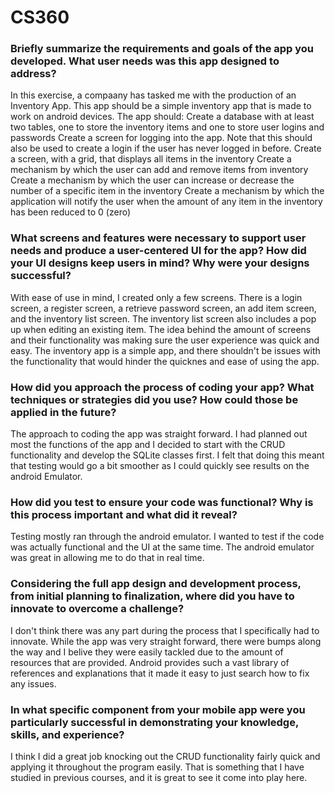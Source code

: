 # CS360
### Briefly summarize the requirements and goals of the app you developed. What user needs was this app designed to address?
In this exercise, a compaany has tasked me with the production of an Inventory App. This app should be a simple inventory app that is made to work on android devices. The app should: 
Create a database with at least two tables, one to store the inventory items and one to store user logins and passwords
Create a screen for logging into the app. Note that this should also be used to create a login if the user has never logged in before.
Create a screen, with a grid, that displays all items in the inventory
Create a mechanism by which the user can add and remove items from inventory
Create a mechanism by which the user can increase or decrease the number of a specific item in the inventory
Create a mechanism by which the application will notify the user when the amount of any item in the inventory has been reduced to 0 (zero)

### What screens and features were necessary to support user needs and produce a user-centered UI for the app? How did your UI designs keep users in mind? Why were your designs successful?
With ease of use in mind, I created only a few screens. There is a login screen, a register screen, a retrieve password screen, an add item screen, and the inventory list screen. The inventory list screen also includes a pop up when editing an existing item. The idea behind the amount of screens and their functionality was making sure the user experience was quick and easy. The inventory app is a simple app, and there shouldn't be issues with the functionality that would hinder the quicknes and ease of using the app. 

### How did you approach the process of coding your app? What techniques or strategies did you use? How could those be applied in the future?
The approach to coding the app was straight forward. I had planned out most the functions of the app and I decided to start with the CRUD functionality and develop the SQLite classes first. I felt that doing this meant that testing would go a bit smoother as I could quickly see results on the android Emulator.

### How did you test to ensure your code was functional? Why is this process important and what did it reveal?
Testing mostly ran through the android emulator. I wanted to test if the code was actually functional and the UI at the same time. The android emulator was great in allowing me to do that in real time. 

### Considering the full app design and development process, from initial planning to finalization, where did you have to innovate to overcome a challenge?
I don't think there was any part during the process that I specifically had to innovate. While the app was very straight forward, there were bumps along the way and I belive they were easily tackled due to the amount of resources that are provided. Android provides such a vast library of references and explanations that it made it easy to just search how to fix any issues. 

### In what specific component from your mobile app were you particularly successful in demonstrating your knowledge, skills, and experience?
I think I did a great job knocking out the CRUD functionality fairly quick and applying it throughout the program easily. That is something that I have studied in previous courses, and it is great to see it come into play here. 
